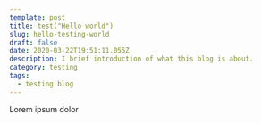 ```yaml
---
template: post
title: test("Hello world")
slug: hello-testing-world
draft: false
date: 2020-03-22T19:51:11.055Z
description: I brief introduction of what this blog is about.
category: testing
tags:
  - testing blog
---
```

Lorem ipsum dolor